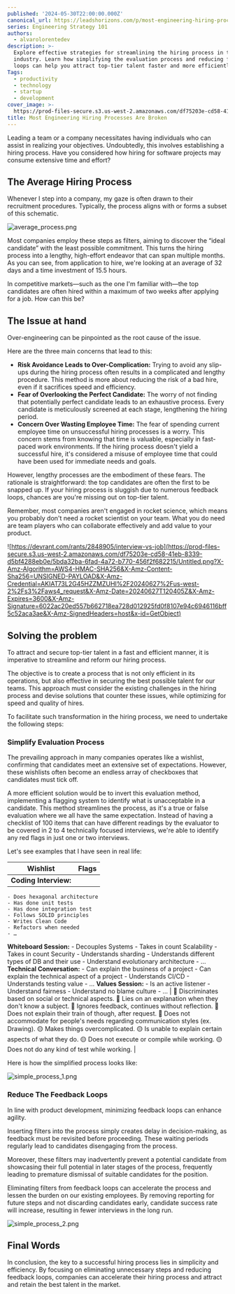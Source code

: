 ```yaml
---
published: '2024-05-30T22:00:00.000Z'
canonical_url: https://leadshorizons.com/p/most-engineering-hiring-process-are
series: Engineering Strategy 101
authors:
  - alvarolorentedev
description: >-
  Explore effective strategies for streamlining the hiring process in the tech
  industry. Learn how simplifying the evaluation process and reducing feedback
  loops can help you attract top-tier talent faster and more efficiently.
Tags:
  - productivity
  - technology
  - startup
  - development
cover_image: >-
  https://prod-files-secure.s3.us-west-2.amazonaws.com/df75203e-cd58-41eb-8339-d5bf4288eb0e/b763c282-0a18-4103-9342-db563c97ae40/rb.jpeg?X-Amz-Algorithm=AWS4-HMAC-SHA256&X-Amz-Content-Sha256=UNSIGNED-PAYLOAD&X-Amz-Credential=AKIAT73L2G45HZZMZUHI%2F20240627%2Fus-west-2%2Fs3%2Faws4_request&X-Amz-Date=20240627T120404Z&X-Amz-Expires=3600&X-Amz-Signature=6f34cf8b9bd3a02e42a94e6a6ad2b989f7b8478cc35f0b5df82bff52979d62e6&X-Amz-SignedHeaders=host&x-id=GetObject
title: Most Engineering Hiring Processes Are Broken
---
```


Leading a team or a company necessitates having individuals who can assist in realizing your objectives. Undoubtedly, this involves establishing a hiring process. Have you considered how hiring for software projects may consume extensive time and effort?


## The Average Hiring Process


Whenever I step into a company, my gaze is often drawn to their recruitment procedures. Typically, the process aligns with or forms a subset of this schematic.


![average_process.png](https://prod-files-secure.s3.us-west-2.amazonaws.com/df75203e-cd58-41eb-8339-d5bf4288eb0e/8f086c27-5449-4a04-b2b5-f8b50b110c83/average_process.png?X-Amz-Algorithm=AWS4-HMAC-SHA256&X-Amz-Content-Sha256=UNSIGNED-PAYLOAD&X-Amz-Credential=AKIAT73L2G45HZZMZUHI%2F20240627%2Fus-west-2%2Fs3%2Faws4_request&X-Amz-Date=20240627T120405Z&X-Amz-Expires=3600&X-Amz-Signature=96288926a2909d545472b7e916a0ee21c1c6266a38b1d37233d64d79e190b332&X-Amz-SignedHeaders=host&x-id=GetObject)


Most companies employ these steps as filters, aiming to discover the “ideal candidate” with the least possible commitment. This turns the hiring process into a lengthy, high-effort endeavor that can span multiple months. As you can see, from application to hire, we're looking at an average of 32 days and a time investment of 15.5 hours.


In competitive markets—such as the one I'm familiar with—the top candidates are often hired within a maximum of two weeks after applying for a job. How can this be?


## The Issue at hand


Over-engineering can be pinpointed as the root cause of the issue.


Here are the three main concerns that lead to this:

- **Risk Avoidance Leads to Over-Complication:** Trying to avoid any slip-ups during the hiring process often results in a complicated and lengthy procedure. This method is more about reducing the risk of a bad hire, even if it sacrifices speed and efficiency.
- **Fear of Overlooking the Perfect Candidate:** The worry of not finding that potentially perfect candidate leads to an exhaustive process. Every candidate is meticulously screened at each stage, lengthening the hiring period.
- **Concern Over Wasting Employee Time:** The fear of spending current employee time on unsuccessful hiring processes is a worry. This concern stems from knowing that time is valuable, especially in fast-paced work environments. If the hiring process doesn't yield a successful hire, it's considered a misuse of employee time that could have been used for immediate needs and goals.

However, lengthy processes are the embodiment of these fears. The rationale is straightforward: the top candidates are often the first to be snapped up. If your hiring process is sluggish due to numerous feedback loops, chances are you're missing out on top-tier talent.


Remember, most companies aren't engaged in rocket science, which means you probably don't need a rocket scientist on your team. What you do need are team players who can collaborate effectively and add value to your product.


![https://devrant.com/rants/2848905/interview-vs-job](https://prod-files-secure.s3.us-west-2.amazonaws.com/df75203e-cd58-41eb-8339-d5bf4288eb0e/5bda32ba-6fad-4a72-b770-456f2f682215/Untitled.png?X-Amz-Algorithm=AWS4-HMAC-SHA256&X-Amz-Content-Sha256=UNSIGNED-PAYLOAD&X-Amz-Credential=AKIAT73L2G45HZZMZUHI%2F20240627%2Fus-west-2%2Fs3%2Faws4_request&X-Amz-Date=20240627T120405Z&X-Amz-Expires=3600&X-Amz-Signature=6022ac20ed557b662718ea728d012925fd0f8107e94c6946116bff5c52aca3ae&X-Amz-SignedHeaders=host&x-id=GetObject)


## Solving the problem


To attract and secure top-tier talent in a fast and efficient manner, it is imperative to streamline and reform our hiring process.


The objective is to create a process that is not only efficient in its operations, but also effective in securing the best possible talent for our teams. This approach must consider the existing challenges in the hiring process and devise solutions that counter these issues, while optimizing for speed and quality of hires.


To facilitate such transformation in the hiring process, we need to undertake the following steps:


### Simplify Evaluation Process


The prevailing approach in many companies operates like a wishlist, confirming that candidates meet an extensive set of expectations. However, these wishlists often become an endless array of checkboxes that candidates must tick off.


A more efficient solution would be to invert this evaluation method, implementing a flagging system to identify what is unacceptable in a candidate. This method streamlines the process, as it's a true or false evaluation where we all have the same expectation. Instead of having a checklist of 100 items that can have different readings by the evaluator to be covered in 2 to 4 technically focused interviews, we're able to identify any red flags in just one or two interviews.


Let's see examples that I have seen in real life:


| Wishlist                                                                                                                                                                                                                                                                                                                                                                                                                                                                                                                                                                                                                                                                                                                                                                          | Flags                                                                                                                                                                                                                                                                                                                                                                                                                                                                                                          |
| --------------------------------------------------------------------------------------------------------------------------------------------------------------------------------------------------------------------------------------------------------------------------------------------------------------------------------------------------------------------------------------------------------------------------------------------------------------------------------------------------------------------------------------------------------------------------------------------------------------------------------------------------------------------------------------------------------------------------------------------------------------------------------- | -------------------------------------------------------------------------------------------------------------------------------------------------------------------------------------------------------------------------------------------------------------------------------------------------------------------------------------------------------------------------------------------------------------------------------------------------------------------------------------------------------------- |
| **Coding Interview:**
    - Does hexagonal architecture
    - Has done unit tests
    - Has done integration test
    - Follows SOLID principles
    - Writes Clean Code
    - Refactors when needed
    - …
**Whiteboard Session:**
    - Decouples Systems
    - Takes in count Scalability
    - Takes in count Security
    - Understands sharding
    - Understands different types of DB and their use
    - Understand evolutionary architecture
    - …
**Technical Conversation:**
    - Can explain the business of a project
    - Can explain the technical aspect of a project
    - Understands CI/CD
    - Understands testing value
    - …
**Values Session:** 
    - Is an active listener
    - Understand fairness
    - Understand no blame culture 
    - … | 🔴 Discriminates based on social or technical aspects.
🔴 Lies on an explanation when they don't know a subject.
🔴 Ignores feedback, continues without reflection.
🔴 Does not explain their train of though, after request.
🔴 Does not accommodate for people's needs regarding communication styles (ex. Drawing). 
🟡 Makes things overcomplicated.
🟡 Is unable to explain certain aspects of what they do.
🟡 Does not execute or compile while working.
🟡 Does not do any kind of test while working. |


Here is how the simplified process looks like:


![simple_process_1.png](https://prod-files-secure.s3.us-west-2.amazonaws.com/df75203e-cd58-41eb-8339-d5bf4288eb0e/890e4faa-9308-4243-b289-6a539acc9cdd/simple_process_1.png?X-Amz-Algorithm=AWS4-HMAC-SHA256&X-Amz-Content-Sha256=UNSIGNED-PAYLOAD&X-Amz-Credential=AKIAT73L2G45HZZMZUHI%2F20240627%2Fus-west-2%2Fs3%2Faws4_request&X-Amz-Date=20240627T120405Z&X-Amz-Expires=3600&X-Amz-Signature=80b0b2db28ab81413fedab4e7247b4f8354f6dd816474ca48cea6c73f0e505b1&X-Amz-SignedHeaders=host&x-id=GetObject)


### Reduce The Feedback Loops


In line with product development, minimizing feedback loops can enhance agility.


Inserting filters into the process simply creates delay in decision-making, as feedback must be revisited before proceeding. These waiting periods regularly lead to candidates disengaging from the process.


Moreover, these filters may inadvertently prevent a potential candidate from showcasing their full potential in later stages of the process, frequently leading to premature dismissal of suitable candidates for the position.


Eliminating filters from feedback loops can accelerate the process and lessen the burden on our existing employees. By removing reporting for future steps and not discarding candidates early, candidate success rate will increase, resulting in fewer interviews in the long run.


![simple_process_2.png](https://prod-files-secure.s3.us-west-2.amazonaws.com/df75203e-cd58-41eb-8339-d5bf4288eb0e/61e97fe8-23a7-49a2-bea8-4d60ab7b4bd3/simple_process_2.png?X-Amz-Algorithm=AWS4-HMAC-SHA256&X-Amz-Content-Sha256=UNSIGNED-PAYLOAD&X-Amz-Credential=AKIAT73L2G45HZZMZUHI%2F20240627%2Fus-west-2%2Fs3%2Faws4_request&X-Amz-Date=20240627T120405Z&X-Amz-Expires=3600&X-Amz-Signature=c8533fab6aec7c329cc1cc5c46db8a2d8d25a597a11b4d2c340a3dc8aa80eaef&X-Amz-SignedHeaders=host&x-id=GetObject)


## Final Words


In conclusion, the key to a successful hiring process lies in simplicity and efficiency. By focusing on eliminating unnecessary steps and reducing feedback loops, companies can accelerate their hiring process and attract and retain the best talent in the market.





